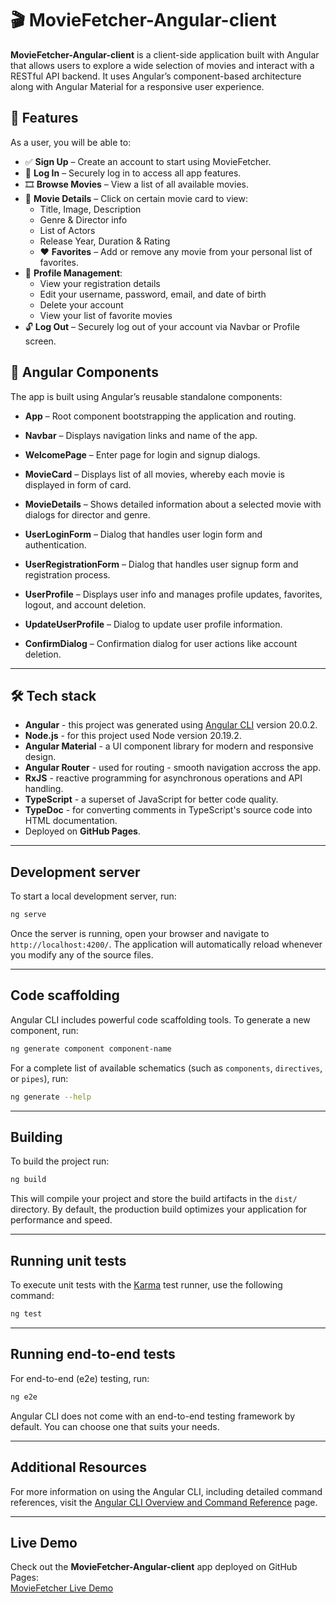 # 🎬 MovieFetcher-Angular-client

**MovieFetcher-Angular-client** is a client-side application built with Angular that allows users to explore a wide selection of movies and interact with a RESTful API backend. It uses Angular’s component-based architecture along with Angular Material for a responsive user experience.

## 🚀 Features

As a user, you will be able to:
- ✅ **Sign Up** – Create an account to start using MovieFetcher.
- 🔐 **Log In** – Securely log in to access all app features.
- 🎞️ **Browse Movies** – View a list of all available movies.
- 📄 **Movie Details** – Click on certain movie card to view:
  - Title, Image, Description
  - Genre & Director info
  - List of Actors
  - Release Year, Duration & Rating
  - ❤️ **Favorites** – Add or remove any movie from your personal list of favorites.
- 👤 **Profile Management**:
  - View your registration details
  - Edit your username, password, email, and date of birth
  - Delete your account
  - View your list of favorite movies
- 🔓 **Log Out** – Securely log out of your account via Navbar or Profile screen.


## 🧱 Angular Components

The app is built using Angular’s reusable standalone components:

- **App** – Root component bootstrapping the application and routing.

- **Navbar** – Displays navigation links and name of the app.

- **WelcomePage** – Enter page for login and signup dialogs.

- **MovieCard** – Displays list of all movies, whereby each movie is displayed in form of card.

- **MovieDetails** – Shows detailed information about a selected movie with dialogs for director and genre.

- **UserLoginForm** – Dialog that handles user login form and authentication.

- **UserRegistrationForm** – Dialog that handles user signup form and registration process.

- **UserProfile** – Displays user info and manages profile updates, favorites, logout, and account deletion.

- **UpdateUserProfile** – Dialog to update user profile information.

- **ConfirmDialog** – Confirmation dialog for user actions like account deletion.

___

## 🛠️ Tech stack 

- **Angular** - this project was generated using [Angular CLI](https://github.com/angular/angular-cli) version 20.0.2.
- **Node.js** - for this project used Node version 20.19.2.
- **Angular Material** - a UI component library for modern and responsive design.
- **Angular Router** - used for routing - smooth navigation accross the app.
- **RxJS** - reactive programming for asynchronous operations and API handling.
- **TypeScript** - a superset of JavaScript for better code quality.
- **TypeDoc** - for converting comments in TypeScript's source code into HTML documentation.
- Deployed on **GitHub Pages**.

___

## Development server

To start a local development server, run:

```bash
ng serve
```

Once the server is running, open your browser and navigate to `http://localhost:4200/`. The application will automatically reload whenever you modify any of the source files.

____

## Code scaffolding

Angular CLI includes powerful code scaffolding tools. To generate a new component, run:

```bash
ng generate component component-name
```

For a complete list of available schematics (such as `components`, `directives`, or `pipes`), run:

```bash
ng generate --help
```

___

## Building

To build the project run:

```bash
ng build
```

This will compile your project and store the build artifacts in the `dist/` directory. By default, the production build optimizes your application for performance and speed.

___

## Running unit tests

To execute unit tests with the [Karma](https://karma-runner.github.io) test runner, use the following command:

```bash
ng test
```

___


## Running end-to-end tests

For end-to-end (e2e) testing, run:

```bash
ng e2e
```

Angular CLI does not come with an end-to-end testing framework by default. You can choose one that suits your needs.

___

## Additional Resources

For more information on using the Angular CLI, including detailed command references, visit the [Angular CLI Overview and Command Reference](https://angular.dev/tools/cli) page.

___

## Live Demo

Check out the **MovieFetcher-Angular-client** app deployed on GitHub Pages: <br/>
[MovieFetcher Live Demo](https://tamperic.github.io/movieFetcher-Angular-client/)